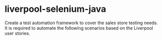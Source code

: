 # liverpool-selenium-java
Create a test automation framework to cover the sales store testing needs. It is required to automate the following scenarios based on the Liverpool user stories.
